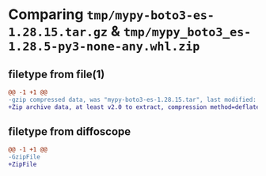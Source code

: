 # Comparing `tmp/mypy-boto3-es-1.28.15.tar.gz` & `tmp/mypy_boto3_es-1.28.5-py3-none-any.whl.zip`

## filetype from file(1)

```diff
@@ -1 +1 @@
-gzip compressed data, was "mypy-boto3-es-1.28.15.tar", last modified: Fri Jul 28 20:42:47 2023, max compression
+Zip archive data, at least v2.0 to extract, compression method=deflate
```

## filetype from diffoscope

```diff
@@ -1 +1 @@
-GzipFile
+ZipFile
```

